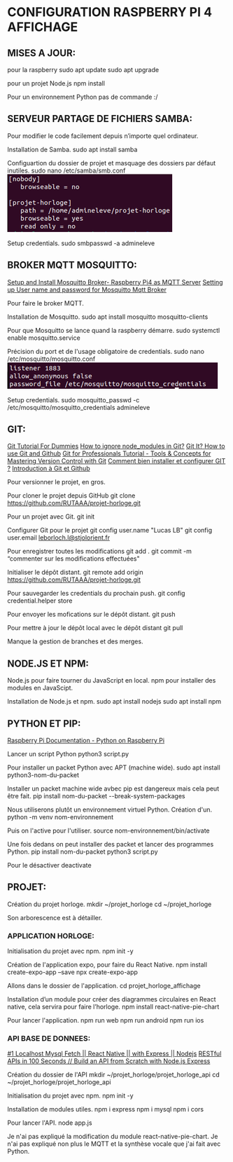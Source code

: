 # CONFIGURATION RASPBERRY PI 4 AFFICHAGE



## MISES A JOUR:

pour la raspberry
sudo apt update
sudo apt upgrade

pour un projet Node.js
npm install

Pour un environnement Python
pas de commande :/



## SERVEUR PARTAGE DE FICHIERS SAMBA:

Pour modifier le code facilement depuis n’importe quel ordinateur.

Installation de Samba.
sudo apt install samba

Configuartion du dossier de projet et masquage des dossiers par défaut inutiles.
sudo nano /etc/samba/smb.conf
![samba conf](images/samba_conf.png)

Setup credentials.
sudo smbpasswd -a admineleve



## BROKER MQTT MOSQUITTO:

[Setup and Install Mosquitto Broker- Raspberry Pi4 as MQTT Server](https://youtu.be/BFyPzC6No8k?si=yaYbwkmueGrIWXSd)
[Setting up User name and password for Mosquitto Mqtt Broker](https://youtu.be/fknowuQJ9MA?si=DsKx_oQQzqU5aEiB)

Pour faire le broker MQTT.

Installation de Mosquitto.
sudo apt install mosquitto mosquitto-clients

Pour que Mosquitto se lance quand la raspberry démarre.
sudo systemctl enable mosquitto.service

Précision du port et de l'usage obligatoire de credentials.
sudo nano /etc/mosquitto/mosquitto.conf
![mosquitto conf](images/mosquitto_conf.png)

Setup credentials.
sudo mosquitto_passwd -c /etc/mosquitto/mosquitto_credentials admineleve



## GIT:

[Git Tutorial For Dummies](https://youtu.be/mJ-qvsxPHpY?si=GAC6qJtvvqqgGeE5)
[How to ignore node_modules in Git?](https://youtu.be/rvndnqFtMM8?si=01Ux7OH_qp97oBZz)
[Git It? How to use Git and Github](https://youtu.be/HkdAHXoRtos?si=RcD2uHCtQeXyChwc)
[Git for Professionals Tutorial - Tools & Concepts for Mastering Version Control with Git](https://youtu.be/Uszj_k0DGsg?si=br6XSmKvCokl0ZO7)
[Comment bien installer et configurer GIT ?](https://youtu.be/b9TGUG8rmeI?si=uTU4FV2dOvlCJBxZ)
[Introduction à Git et Github](https://youtu.be/8bC9M50WT1Q?si=i52kIIFUp5t3arvk)

Pour versionner le projet, en gros.

Pour cloner le projet depuis GitHub
git clone https://github.com/RUTAAA/projet-horloge.git


Pour un projet avec Git.
git init

Configurer Git pour le projet
git config user.name "Lucas LB"
git config user.email leborloch.l@stjolorient.fr

Pour enregistrer toutes les modifications
git add .
git commit -m “commenter sur les modifications effectuées"

Initialiser le dépôt distant.
git remote add origin https://github.com/RUTAAA/projet-horloge.git

Pour sauvegarder les credentials du prochain push.
git config credential.helper store

Pour envoyer les mofications sur le dépôt distant.
git push

Pour mettre à jour le dépôt local avec le dépôt distant
git pull

Manque la gestion de branches et des merges.



## NODE.JS ET NPM:

Node.js pour faire tourner du JavaScript en local.
npm pour installer des modules en JavaScipt.

Installation de Node.js et npm.
sudo apt install nodejs
sudo apt install npm



## PYTHON ET PIP:

[Raspberry Pi Documentation - Python on Raspberry Pi](https://www.raspberrypi.com/documentation/computers/os.html#python-on-raspberry-pi)

Lancer un script Python
python3 script.py

Pour installer un packet Python avec APT (machine wide).
sudo apt install python3-nom-du-packet

Installer un packet machine wide avbec pip est dangereux mais cela peut être fait.
pip install nom-du-packet --break-system-packages

Nous utiliserons plutôt un environnement virtuel Python. Création d'un.
python -m venv nom-environnement

Puis on l'active pour l'utiliser.
source nom-environnement/bin/activate

Une fois dedans on peut installer des packet et lancer des programmes Python.
pip install nom-du-packet
python3 script.py

Pour le désactiver
deactivate





## PROJET:

Création du projet horloge.
mkdir ~/projet_horloge
cd ~/projet_horloge

Son arborescence est à détailler.



### APPLICATION HORLOGE:

Initialisation du projet avec npm.
npm init -y

Création de l'application expo, pour faire du React Native.
npm install create-expo-app –save
npx create-expo-app

Allons dans le dossier de l'application.
cd projet_horloge_affichage

Installation d’un module pour créer des diagrammes circulaires en React native, cela servira pour faire l’horloge.
npm install react-native-pie-chart

Pour lancer l'application.
npm run web
npm run android
npm run ios



### API BASE DE DONNEES:

[#1 Localhost Mysql Fetch || React Native || with Express || Nodejs](https://youtu.be/ztTM50ZuKNo?si=1PKbUbIeFN3MngUk)
[RESTful APIs in 100 Seconds // Build an API from Scratch with Node.js Express](https://youtu.be/-MTSQjw5DrM?si=mDwYJAMdDAM92gAj)

Création du dossier de l'API
mkdir ~/projet_horloge/projet_horloge_api
cd ~/projet_horloge/projet_horloge_api

Initialisation du projet avec npm.
npm init -y

Installation de modules utiles.
npm i express
npm i mysql
npm i cors

Pour lancer l'API.
node app.js





Je n'ai pas expliqué la modification du module react-native-pie-chart.
Je n'ai pas expliqué non plus le MQTT et la synthèse vocale que j'ai fait avec Python.
